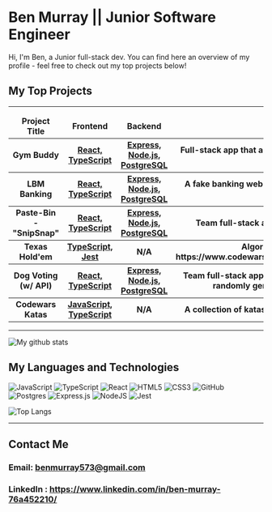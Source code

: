 # Ben Murray || Junior Software Engineer
Hi, I'm Ben, a Junior full-stack dev. You can find here an overview of my profile - feel free to check out my top projects below!
## My Top Projects
<hr>
<table>
  <thead align="center">
    <tr border: none;>
      <td><b>Project Title</b></td>
      <td><b>Frontend</b></td>
      <td><b>Backend</b></td>
      <td><b>Description</b></td>
      <!--<td><b>Documentation</b></td>-->
    </tr>
  </thead>
  <tbody>
   <tbody align="center">
    <tr>
      <td><b>Gym Buddy</b></a></td>
      <td><a href="https://github.com/b-e-n-murray/react-gym-buddy-app"><b>React, TypeScript<b></a></td>
      <td><a href="https://github.com/b-e-n-murray/gym-buddy-backend"><b>Express, Node.js, PostgreSQL</b></a></td>
      <td><b>Full-stack app that allows users to generate a workout from a database based on a number of inputs</b></a></td>
    </tr>
  </tbody>
  <tbody>
   <tbody align="center">
    <tr>
      <td><b>LBM Banking</b></a></td>
      <td><a href="https://github.com/b-e-n-murray/lbm-banking-sql-demo"><b>React, TypeScript<b></a></td>
      <td><a href="https://github.com/b-e-n-murray/lbm-banking-backend"><b>Express, Node.js, PostgreSQL</b></a></td>
      <td><b>A fake banking web application I developed to deliver a presentation on SQL Injection attacks</b></a></td>
    </tr>
  </tbody>
   <tbody align="center">
    <tr>
      <td><b>Paste-Bin - "SnipSnap"</b></a></td>
      <td><a href="https://github.com/alessiasHUB/snip-snap-front" target="_blank"><b>React, TypeScript<b></a></td>
      <td><a href="https://github.com/alessiasHUB/snip-snap-back"><b>Express, Node.js, PostgreSQL</b></a></td>
      <td><b>Team full-stack app with a range of posting/commenting functionality</b></a></td>
    </tr>
  </tbody>
  <tbody align="center">
    <tr>
      <td><b>Texas Hold'em</b></a></td>
      <td><a href="https://github.com/b-e-n-murray/texas-holdem-kata" target="_blank"><b>TypeScript, Jest<b></a></td>
      <td><b>N/A</b></a></td>
      <td><b>Algorithm for analysing poker hands (kata from https://www.codewars.com/kata/524c74f855025e2495000262/train/javascript</b></a></td>
    </tr>
  </tbody>
   <tbody align="center">
    <tr>
      <td><b>Dog Voting (w/ API)</b></a></td>
      <td><a href="https://github.com/b-e-n-murray/dog-breed-voting-frontend" target="_blank"><b>React, TypeScript<b></a></td>
      <td><a href="https://github.com/b-e-n-murray/dog-breed-voting-backend"><b>Express, Node.js, PostgreSQL</b></a></td>
      <td><b>Team full-stack app - users can vote on their favourite dog breeds based on randomly generated pictures and see an updated leaderboard</b></a></td>
    </tr>
  </tbody>
  <tbody align="center">
    <tr>
      <td><b>Codewars Katas</b></a></td>
      <td><a href="https://github.com/b-e-n-murray/ts-codewars-katas" target="_blank"><b>JavaScript, TypeScript<b></a></td>
      <td><b>N/A</b></a></td>
      <td><b>A collection of katas that I have completed from https://www.codewars.com</b></a></td>
    </tr>
  </tbody>
</table>

<hr>

![My github stats](https://github-readme-stats.vercel.app/api?username=b-e-n-murray&show_icons=true&hide_border=true)

## My Languages and Technologies

![JavaScript](https://img.shields.io/badge/javascript-%23323330.svg?style=for-the-badge&logo=javascript&logoColor=%23F7DF1E)
![TypeScript](https://img.shields.io/badge/typescript-%23007ACC.svg?style=for-the-badge&logo=typescript&logoColor=white)
![React](https://img.shields.io/badge/react-%2320232a.svg?style=for-the-badge&logo=react&logoColor=%2361DAFB)
![HTML5](https://img.shields.io/badge/html5-%23E34F26.svg?style=for-the-badge&logo=html5&logoColor=white)
![CSS3](https://img.shields.io/badge/css3-%231572B6.svg?style=for-the-badge&logo=css3&logoColor=white)
![GitHub](https://img.shields.io/badge/github-%23121011.svg?style=for-the-badge&logo=github&logoColor=white)
![Postgres](https://img.shields.io/badge/postgres-%23316192.svg?style=for-the-badge&logo=postgresql&logoColor=white)
![Express.js](https://img.shields.io/badge/express.js-%23404d59.svg?style=for-the-badge&logo=express&logoColor=%2361DAFB)
![NodeJS](https://img.shields.io/badge/node.js-6DA55F?style=for-the-badge&logo=node.js&logoColor=white)
![Jest](https://img.shields.io/badge/-jest-%23C21325?style=for-the-badge&logo=jest&logoColor=white)

![Top Langs](https://github-readme-stats.vercel.app/api/top-langs/?username=b-e-n-murray&theme=tokyonight)

<hr>

## Contact Me

### Email: benmurray573@gmail.com
### LinkedIn : https://www.linkedin.com/in/ben-murray-76a452210/
